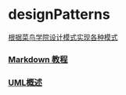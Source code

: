 # designPatterns
 [根据菜鸟学院设计模式实现各种模式](https://www.runoob.com/design-pattern/builder-pattern.html)

### [Markdown 教程](https://www.runoob.com/markdown/md-tutorial.html)

### [UML概述](https://www.w3cschool.cn/uml_tutorial/uml_tutorial-c1gf28pd.html)


